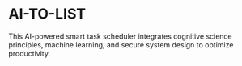 # AI-TO-LIST
This AI-powered smart task scheduler integrates cognitive science principles, machine learning, and secure system design to optimize productivity.
